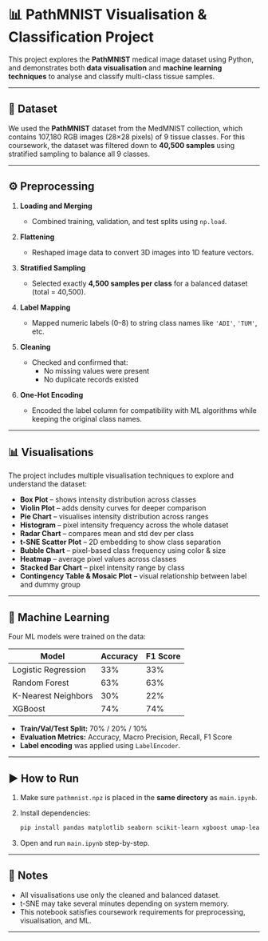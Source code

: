 # 📊 PathMNIST Visualisation & Classification Project

This project explores the **PathMNIST** medical image dataset using Python, and demonstrates both **data visualisation** and **machine learning techniques** to analyse and classify multi-class tissue samples.

---

## 📁 Dataset

We used the **PathMNIST** dataset from the MedMNIST collection, which contains 107,180 RGB images (28×28 pixels) of 9 tissue classes. For this coursework, the dataset was filtered down to **40,500 samples** using stratified sampling to balance all 9 classes.

---

## ⚙️ Preprocessing

1. **Loading and Merging**
   - Combined training, validation, and test splits using `np.load`.

2. **Flattening**
   - Reshaped image data to convert 3D images into 1D feature vectors.

3. **Stratified Sampling**
   - Selected exactly **4,500 samples per class** for a balanced dataset (total = 40,500).

4. **Label Mapping**
   - Mapped numeric labels (0–8) to string class names like `'ADI'`, `'TUM'`, etc.

5. **Cleaning**
   - Checked and confirmed that:
     - No missing values were present
     - No duplicate records existed

6. **One-Hot Encoding**
   - Encoded the label column for compatibility with ML algorithms while keeping the original class names.

---

## 📊 Visualisations

The project includes multiple visualisation techniques to explore and understand the dataset:

- **Box Plot** – shows intensity distribution across classes
- **Violin Plot** – adds density curves for deeper comparison
- **Pie Chart** – visualises intensity distribution across ranges
- **Histogram** – pixel intensity frequency across the whole dataset
- **Radar Chart** – compares mean and std dev per class
- **t-SNE Scatter Plot** – 2D embedding to show class separation
- **Bubble Chart** – pixel-based class frequency using color & size
- **Heatmap** – average pixel values across classes
- **Stacked Bar Chart** – pixel intensity range by class
- **Contingency Table & Mosaic Plot** – visual relationship between label and dummy group

---

## 🤖 Machine Learning

Four ML models were trained on the data:

| Model               | Accuracy | F1 Score |
|---------------------|----------|----------|
| Logistic Regression | 33%      | 33%      |
| Random Forest       | 63%      | 63%      |
| K-Nearest Neighbors | 30%      | 22%      |
| XGBoost             | 74%      | 74%      |

- **Train/Val/Test Split:** 70% / 20% / 10%  
- **Evaluation Metrics:** Accuracy, Macro Precision, Recall, F1 Score  
- **Label encoding** was applied using `LabelEncoder`.

---

## ▶️ How to Run

1. Make sure `pathmnist.npz` is placed in the **same directory** as `main.ipynb`.

2. Install dependencies:
    ```bash
    pip install pandas matplotlib seaborn scikit-learn xgboost umap-learn medmnist
    ```

3. Open and run `main.ipynb` step-by-step.

---

## 📌 Notes

- All visualisations use only the cleaned and balanced dataset.
- t-SNE may take several minutes depending on system memory.
- This notebook satisfies coursework requirements for preprocessing, visualisation, and ML.

---
